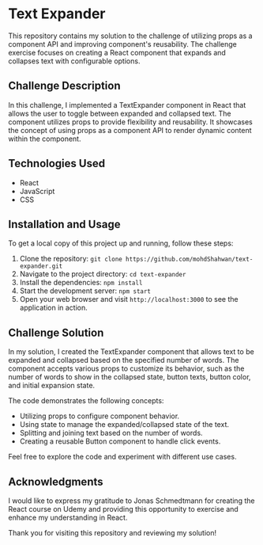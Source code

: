 # Text Expander

This repository contains my solution to the challenge of utilizing props as a component API and improving component's reusability. The challenge exercise focuses on creating a React component that expands and collapses text with configurable options.

## Challenge Description

In this challenge, I implemented a TextExpander component in React that allows the user to toggle between expanded and collapsed text. The component utilizes props to provide flexibility and reusability. It showcases the concept of using props as a component API to render dynamic content within the component.

## Technologies Used

- React
- JavaScript
- CSS

## Installation and Usage

To get a local copy of this project up and running, follow these steps:

1. Clone the repository: `git clone https://github.com/mohdShahwan/text-expander.git`
2. Navigate to the project directory: `cd text-expander`
3. Install the dependencies: `npm install`
4. Start the development server: `npm start`
5. Open your web browser and visit `http://localhost:3000` to see the application in action.

## Challenge Solution

In my solution, I created the TextExpander component that allows text to be expanded and collapsed based on the specified number of words. The component accepts various props to customize its behavior, such as the number of words to show in the collapsed state, button texts, button color, and initial expansion state.

The code demonstrates the following concepts:

- Utilizing props to configure component behavior.
- Using state to manage the expanded/collapsed state of the text.
- Splitting and joining text based on the number of words.
- Creating a reusable Button component to handle click events.

Feel free to explore the code and experiment with different use cases.

## Acknowledgments

I would like to express my gratitude to Jonas Schmedtmann for creating the React course on Udemy and providing this opportunity to exercise and enhance my understanding in React.

Thank you for visiting this repository and reviewing my solution!